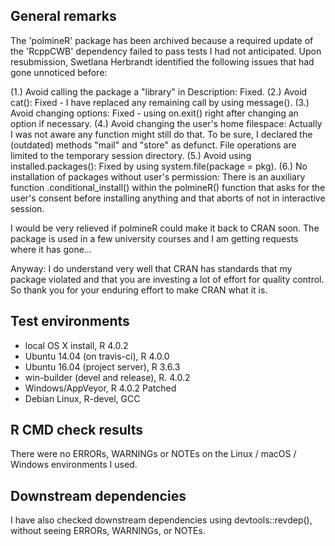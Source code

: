 ## General remarks

The 'polmineR' package has been archived because a required update of the 'RcppCWB'
dependency failed  to pass tests I had not anticipated. Upon resubmission, 
Swetlana Herbrandt identified the following issues that had gone unnoticed before:

(1.) Avoid calling the package a "library" in Description: Fixed.
(2.) Avoid cat(): Fixed - I have replaced any remaining call by using message().
(3.) Avoid changing options: Fixed - using on.exit() right after changing an option if necessary.
(4.) Avoid changing the user's home filespace: Actually I was not aware any
function might still do that. To be sure, I declared the (outdated) methods "mail" and 
"store" as defunct. File operations are limited to the temporary session directory.
(5.) Avoid using installed.packages(): Fixed by using system.file(package = pkg).
(6.) No installation of packages without user's permission: There is an auxiliary 
function .conditional_install() within the polmineR() function that asks for the
user's consent before installing anything and that aborts of not in interactive 
session.

I would be very relieved if polmineR could make it back to CRAN soon. The package
is used in a few university courses and I am getting requests where it has gone...

Anyway: I do understand very well that CRAN has standards that my package violated and 
that you are investing a lot of effort for quality control. So thank you for your 
enduring effort to make CRAN what it is.


## Test environments

* local OS X install, R 4.0.2
* Ubuntu 14.04 (on travis-ci), R 4.0.0
* Ubuntu 16.04 (project server), R 3.6.3
* win-builder (devel and release), R. 4.0.2
* Windows/AppVeyor, R 4.0.2 Patched
* Debian Linux, R-devel, GCC


## R CMD check results

There were no ERRORs, WARNINGs or NOTEs on the Linux / macOS / Windows environments I used. 


## Downstream dependencies

I have also checked downstream dependencies using devtools::revdep(),
without seeing ERRORs, WARNINGs, or NOTEs.


